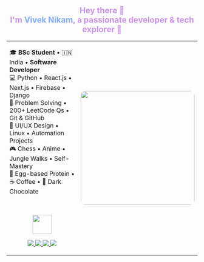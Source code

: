 <h2 align="center" style="color:#c792ea">Hey there 👋<br>
I'm <span style="color:#82AAFF">Vivek Nikam</span>, a passionate developer & tech explorer 🚀</h2>

<table>
  <tr>
    <td width="60%">

<div align="left">

🎓 <strong>BSc Student</strong> • 🇮🇳 India • <strong>Software Developer</strong>  
💻 Python • React.js • Next.js • Firebase • Django  
🧠 Problem Solving • 200+ LeetCode Qs • Git & GitHub  
🎨 UI/UX Design • Linux • Automation Projects  
🎮 Chess • Anime • Jungle Walks • Self-Mastery  
🥚 Egg-based Protein • ☕ Coffee • 🍫 Dark Chocolate  

<br>

<p align="center">
  <img src="https://media.giphy.com/media/f9hnhCPfPI3nK/giphy.gif" width="50" />
</p>

<p align="center">
  <a href="https://your-portfolio-link.com" target="_blank">
    <img src="https://img.shields.io/badge/Portfolio-229954?style=for-the-badge&logo=vercel&logoColor=white" />
  </a>
  <a href="https://www.linkedin.com/in/yourusername" target="_blank">
    <img src="https://img.shields.io/badge/LinkedIn-0e76a8?style=for-the-badge&logo=linkedin&logoColor=white" />
  </a>
  <a href="https://dev.to/yourusername" target="_blank">
    <img src="https://img.shields.io/badge/Dev.to-0A0A0A?style=for-the-badge&logo=devdotto&logoColor=white" />
  </a>
  <a href="https://instagram.com/yourusername" target="_blank">
    <img src="https://img.shields.io/badge/Instagram-E1306C?style=for-the-badge&logo=instagram&logoColor=white" />
  </a>
</p>

</div>

</td>
<td>

<img src="https://i.imgur.com/y7l1iTO.jpg](https://www.dice.com/binaries/content/gallery/dice/insights/2019/01/Bootcamp-MOOC-Learning-Tech-Coding-Programming-Dice-1024x640.png" width="300" style="border-radius:12px"/>

</td>
</tr>
</table>
